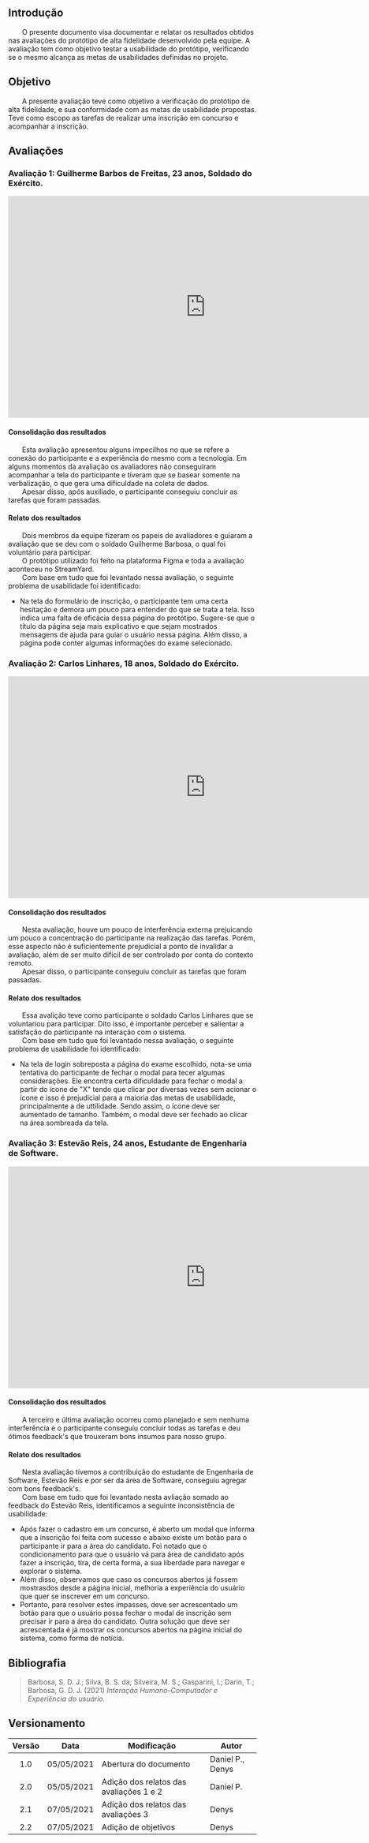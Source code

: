## Introdução
&emsp;&emsp;O presente documento visa documentar e relatar os resultados obtidos nas avaliações do protótipo de alta fidelidade desenvolvido pela equipe. A avaliação tem como objetivo testar a usabilidade do protótipo, verificando se o mesmo alcança as metas de usabilidades definidas no projeto.<br>

## Objetivo
&emsp;&emsp;A presente avaliação teve como objetivo a verificação do protótipo de alta fidelidade, e sua conformidade com as metas de usabilidade propostas. Teve como escopo as tarefas de realizar uma inscrição em concurso e acompanhar a inscrição.<br>

## Avaliações

### Avaliação 1: Guilherme Barbos de Freitas, 23 anos, Soldado do Exército.
<iframe width="800" height="450" src="https://www.youtube.com/embed/wj61IlTVyoc" title="YouTube video player" frameborder="0" allow="accelerometer; autoplay; clipboard-write; encrypted-media; gyroscope; picture-in-picture" allowfullscreen></iframe>

#### Consolidação dos resultados
&emsp;&emsp;Esta avaliação apresentou alguns impecilhos no que se refere a conexão do participante e a experiência do mesmo com a tecnologia. Em alguns momentos da avaliação os avaliadores não conseguiram acompanhar a tela do participante e tiveram que se basear somente na verbalização, o que gera uma dificuldade na coleta de dados.<br>
&emsp;&emsp;Apesar disso, após auxiliado, o participante conseguiu concluir as tarefas que foram passadas.
#### Relato dos resultados
&emsp;&emsp;Dois membros da equipe fizeram os papeis de avaliadores e guiaram a avaliação que se deu com o soldado Guilherme Barbosa, o qual foi voluntário para participar.<br>
&emsp;&emsp;O protótipo utilizado foi feito na plataforma Figma e toda a avaliação aconteceu no StreamYard.<br>
&emsp;&emsp;Com base em tudo que foi levantado nessa avaliação, o seguinte problema de usabilidade foi identificado:

- Na tela do formulário de inscrição, o participante tem uma certa hesitação e demora um pouco para entender do que se trata a tela. Isso indica uma falta de eficácia dessa página do protótipo. Sugere-se que o título da página seja mais explicativo e que sejam mostrados mensagens de ajuda para guiar o usuário nessa página. Além disso, a página pode conter algumas informações do exame selecionado.

### Avaliação 2: Carlos Linhares, 18 anos, Soldado do Exército.
<iframe width="800" height="450" src="https://www.youtube.com/embed/vMmES7BT3nQ" title="YouTube video player" frameborder="0" allow="accelerometer; autoplay; clipboard-write; encrypted-media; gyroscope; picture-in-picture" allowfullscreen></iframe>

#### Consolidação dos resultados
&emsp;&emsp;Nesta avaliação, houve um pouco de interferência externa prejuicando um pouco a concentração do participante na realização das tarefas. Porém, esse aspecto não é suficientemente prejudicial a ponto de invalidar a avaliação, além de ser muito difícil de ser controlado por conta do contexto remoto.<br>
&emsp;&emsp;Apesar disso, o participante conseguiu concluir as tarefas que foram passadas.
#### Relato dos resultados
&emsp;&emsp;Essa avalição teve como participante o soldado Carlos Linhares que se voluntariou para participar. Dito isso, é importante perceber e salientar a satisfação do participante na interação com o sistema.<br>
&emsp;&emsp;Com base em tudo que foi levantado nessa avaliação, o seguinte problema de usabilidade foi identificado:

- Na tela de login sobreposta a página do exame escolhido, nota-se uma tentativa do participante de fechar o modal para tecer algumas considerações. Ele encontra certa dificuldade para fechar o modal a partir do ícone de "X" tendo que clicar por diversas vezes sem acionar o ícone e isso é prejudicial para a maioria das metas de usabilidade, principalmente a de uttilidade. Sendo assim, o ícone deve ser aumentado de tamanho. Também, o modal deve ser fechado ao clicar na área sombreada da tela.

### Avaliação 3: Estevão Reis, 24 anos, Estudante de Engenharia de Software.
<iframe width="800" height="450" src="https://www.youtube.com/embed/2e4eg34sMhg" title="YouTube video player" frameborder="0" allow="accelerometer; autoplay; clipboard-write; encrypted-media; gyroscope; picture-in-picture" allowfullscreen></iframe>

#### Consolidação dos resultados
&emsp;&emsp;A terceiro e última avaliação ocorreu como planejado e sem nenhuma interferência e o participante conseguiu concluir todas as tarefas e deu ótimos feedback's que trouxeram bons insumos para nosso grupo.

#### Relato dos resultados
&emsp;&emsp;Nesta avaliação tivemos a contribuição do estudante de Engenharia de Software, Estevão Reis e por ser da área de Software, conseguiu agregar com bons feedback's. <br>
&emsp;&emsp;Com base em tudo que foi levantado nesta avliação somado ao feedback do Estevão Reis, identificamos a seguinte inconsistência de usabilidade:

- Após fazer o cadastro em um concurso, é aberto um modal que informa que a inscrição foi feita com sucesso e abaixo existe um botão para o participante ir para a área do candidato. Foi notado que o condicionamento para que o usuário vá para área de candidato após fazer a inscrição, tira, de certa forma, a sua liberdade para navegar e explorar o sistema. <br>
- Além disso, observamos que caso os concursos abertos já fossem mostrasdos desde a página inicial, melhoria a experiência do usuário que quer se inscrever em um concurso.<br>
- Portanto, para resolver estes impasses, deve ser acrescentado um botão para que o usuário possa fechar o modal de inscrição sem precisar ir para a área do candidato. Outra solução que deve ser acrescentada é já mostrar os concursos abertos na página inicial do sistema, como forma de notícia. <br>
## Bibliografia
> Barbosa, S. D. J.; Silva, B. S. da; Silveira, M. S.; Gasparini, I.; Darin, T.; Barbosa, G. D. J. (2021) *Interação Humano-Computador e Experiência do usuário.*

## Versionamento
|Versão|Data|Modificação|Autor|
|:-:|--|--|--|
|1.0|05/05/2021|Abertura do documento|Daniel P., Denys|
|2.0|05/05/2021|Adição dos relatos das avaliações 1 e 2|Daniel P.|
|2.1|07/05/2021|Adição dos relatos das avaliações 3|Denys|
|2.2|07/05/2021|Adição de objetivos|Denys|
